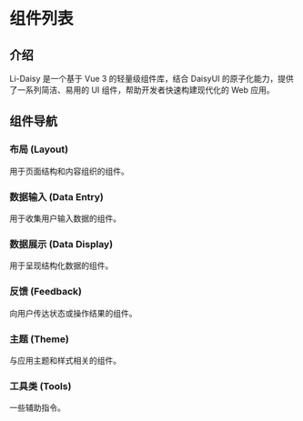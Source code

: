 # 组件列表

## 介绍

Li-Daisy 是一个基于 Vue 3 的轻量级组件库，结合 DaisyUI 的原子化能力，提供了一系列简洁、易用的 UI 组件，帮助开发者快速构建现代化的 Web 应用。

## 组件导航

### 布局 (Layout)

用于页面结构和内容组织的组件。

<ComponentGrid :componentList="[
  {
    img: 'https://img.daisyui.com/images/components/collapse.webp',
    url: '/components/collapse',
    title: 'Collapse 折叠面板',
    details: '用于展示和隐藏信息'
  },
  {
    img: 'https://img.daisyui.com/images/components/drawer.webp',  
    url: '/components/drawer',
    title: 'Drawer 抽屉',
    details: '用于显示/隐藏页面侧边栏'
  }
]" />

### 数据输入 (Data Entry)

用于收集用户输入数据的组件。

<ComponentGrid :componentList="[
  {
   img: 'https://img.daisyui.com/images/components/input.webp',
    url: '/components/textInput',
    title: 'TextInput 文本输入框',
    details: '用于输入单行文本数据'
  },
  {
    img: 'https://img.daisyui.com/images/components/textarea.webp',  
    url: '/components/textarea',
    title: 'Textarea 多行文本输入框',
    details: '用于输入较长文本数据'
  },
  {
    img: 'https://img.daisyui.com/images/components/input.webp',
    url: '/components/numberInput',
    title: 'NumberInput 数字输入框',
    details: '用于输入数字'
  },
  {
    img: 'https://img.daisyui.com/images/components/validator.webp',
    url: '/components/form',
    title: 'Form 表单',
    details: '用于数据校验和提交'
  }
]" />

### 数据展示 (Data Display)

用于呈现结构化数据的组件。

<ComponentGrid :componentList="[
  {
    img: 'https://img.daisyui.com/images/components/avatar.webp',  
    url: '/components/avatar',
    title: 'Avatar 头像',
    details: '用于展示用户或对象的缩略图'
  },
  {
    img: 'https://img.daisyui.com/images/components/table.webp',  
    url: '/components/table',
    title: 'Table 表格',
    details: '用于展示行列数据'
  },
  {
    img: 'https://img.daisyui.com/images/components/pagination.webp',  
    url: '/components/paging',
    title: 'Paging 分页',
    details: '用于对大量数据进行分页展示'
  },
]" />

### 反馈 (Feedback)

向用户传达状态或操作结果的组件。

<ComponentGrid :componentList="[
  {
    img: 'https://img.daisyui.com/images/components/modal.webp',  
    url: '/components/modal',
    title: 'Modal 对话框',
    details: '用于需要用户响应的操作或信息展示'
  },
  {
    img: 'https://img.daisyui.com/images/components/toast.webp',  
    url: '/components/toast',
    title: 'Toast 消息提示',
    details: '用于显示轻量级的操作反馈信息'
  },
  {
    img: 'https://img.daisyui.com/images/components/skeleton.webp',  
    url: '/components/skeleton',
    title: 'Skeleton 骨架屏',
    details: '在数据加载时提供占位效果'
  },
  {
    img: 'https://img.daisyui.com/images/components/tooltip.webp',  
    url: '/components/popover',
    title: 'Popover 弹出框',
    details: '用于在页面上显示额外信息或操作'
  },
  {
    img: 'https://img.daisyui.com/images/components/tooltip.webp',  
    url: '/components/popover',
    title: 'Popconfirm 气泡确定框',
    details: '用于危险操作的再次确定'
  },
]" />

### 主题 (Theme)

与应用主题和样式相关的组件。

<ComponentGrid :componentList="[
  {
    img: 'https://img.daisyui.com/images/components/theme-controller.webp',  
    url: '/components/themeController',
    title: 'ThemeController 主题控制器',
    details: '用于切换应用的主题样式'
  },
]" />



### 工具类 (Tools)

一些辅助指令。

<ComponentGrid :componentList="[
  {
    img: 'https://img.daisyui.com/images/components/loading.webp',  
    url: '/components/loading',
    title: 'loading 指令',
    details: '用于防抖，占位'
  },
]" />

<!-- ## 快速导航

- 开始使用
- 设计原则
- 主题定制
- 更新日志 -->
